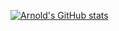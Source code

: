 [![Arnold's GitHub stats](https://github-readme-stats.vercel.app/api?username=csisztaiarnold)](https://github.com/anuraghazra/github-readme-stats)
